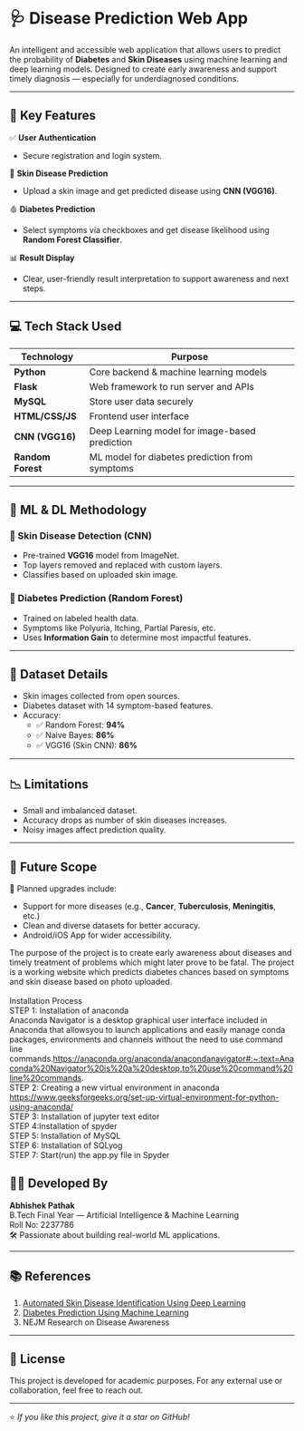 

# 🩺 Disease Prediction Web App

An intelligent and accessible web application that allows users to predict the probability of **Diabetes** and **Skin Diseases** using machine learning and deep learning models. Designed to create early awareness and support timely diagnosis — especially for underdiagnosed conditions.

---



## 🌟 Key Features

✅ **User Authentication**  
- Secure registration and login system.

🧠 **Skin Disease Prediction**  
- Upload a skin image and get predicted disease using **CNN (VGG16)**.

🩸 **Diabetes Prediction**  
- Select symptoms via checkboxes and get disease likelihood using **Random Forest Classifier**.

📊 **Result Display**  
- Clear, user-friendly result interpretation to support awareness and next steps.

---

## 💻 Tech Stack Used

| Technology      | Purpose                                         |
|------------------|--------------------------------------------------|
| **Python**        | Core backend & machine learning models          |
| **Flask**         | Web framework to run server and APIs            |
| **MySQL**         | Store user data securely                        |
| **HTML/CSS/JS**   | Frontend user interface                         |
| **CNN (VGG16)**   | Deep Learning model for image-based prediction  |
| **Random Forest** | ML model for diabetes prediction from symptoms  |

---

## 🧠 ML & DL Methodology

### 🔬 Skin Disease Detection (CNN)
- Pre-trained **VGG16** model from ImageNet.
- Top layers removed and replaced with custom layers.
- Classifies based on uploaded skin image.

### 🧪 Diabetes Prediction (Random Forest)
- Trained on labeled health data.
- Symptoms like Polyuria, Itching, Partial Paresis, etc.
- Uses **Information Gain** to determine most impactful features.

---

## 🎯 Dataset Details

- Skin images collected from open sources.
- Diabetes dataset with 14 symptom-based features.
- Accuracy:
  - ✅ Random Forest: **94%**
  - ✅ Naive Bayes: **86%**
  - ✅ VGG16 (Skin CNN): **86%**

---

## 📉 Limitations

- Small and imbalanced dataset.
- Accuracy drops as number of skin diseases increases.
- Noisy images affect prediction quality.

---

## 🔮 Future Scope

🚀 Planned upgrades include:
- Support for more diseases (e.g., **Cancer**, **Tuberculosis**, **Meningitis**, etc.)
- Clean and diverse datasets for better accuracy.
- Android/iOS App for wider accessibility.



The purpose of the project is to create early awareness about diseases and timely treatment of problems which might later prove to be fatal. The project is a working website which predicts diabetes chances based on symptoms and skin disease based on photo uploaded.
</br>
</br>
Installation Process </br>
STEP 1: Installation of anaconda </br>
Anaconda Navigator is a desktop graphical user interface included in Anaconda that allowsyou to launch applications and easily manage conda packages, environments and channels without the need to use command line commands.https://anaconda.org/anaconda/anacondanavigator#:~:text=Anaconda%20Navigator%20is%20a%20desktop,to%20use%20command%20line%20commands. </br>
STEP 2: Creating a new virtual environment in anaconda </br>
https://www.geeksforgeeks.org/set-up-virtual-environment-for-python-using-anaconda/ </br>
STEP 3: Installation of jupyter text editor</br>
STEP 4:Installation of spyder</br>
STEP 5: Installation of MySQL</br>
STEP 6: Installation of SQLyog</br>
STEP 7: Start(run) the app.py file in Spyder</br>


## 👨‍💻 Developed By

**Abhishek Pathak**  
B.Tech Final Year — Artificial Intelligence & Machine Learning  
Roll No: 2237786  
🛠️ Passionate about building real-world ML applications.

---

## 📚 References

1. [Automated Skin Disease Identification Using Deep Learning](https://biomedpharmajournal.org/vol11no3/automated-skin-disease-identification-using-deep-learning-algorithm/)
2. [Diabetes Prediction Using Machine Learning](https://www.analyticsvidhya.com/blog/2022/01/diabetes-prediction-using-machine-learning/)
3. NEJM Research on Disease Awareness

---

## 📝 License

This project is developed for academic purposes. For any external use or collaboration, feel free to reach out.

---

⭐ _If you like this project, give it a star on GitHub!_


